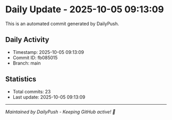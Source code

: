 # Daily Update - 2025-10-05 09:13:09

This is an automated commit generated by DailyPush.

## Daily Activity
- Timestamp: 2025-10-05 09:13:09
- Commit ID: fb085015
- Branch: main

## Statistics
- Total commits: 23
- Last update: 2025-10-05 09:13:09

---
*Maintained by DailyPush - Keeping GitHub active! 🚀*
